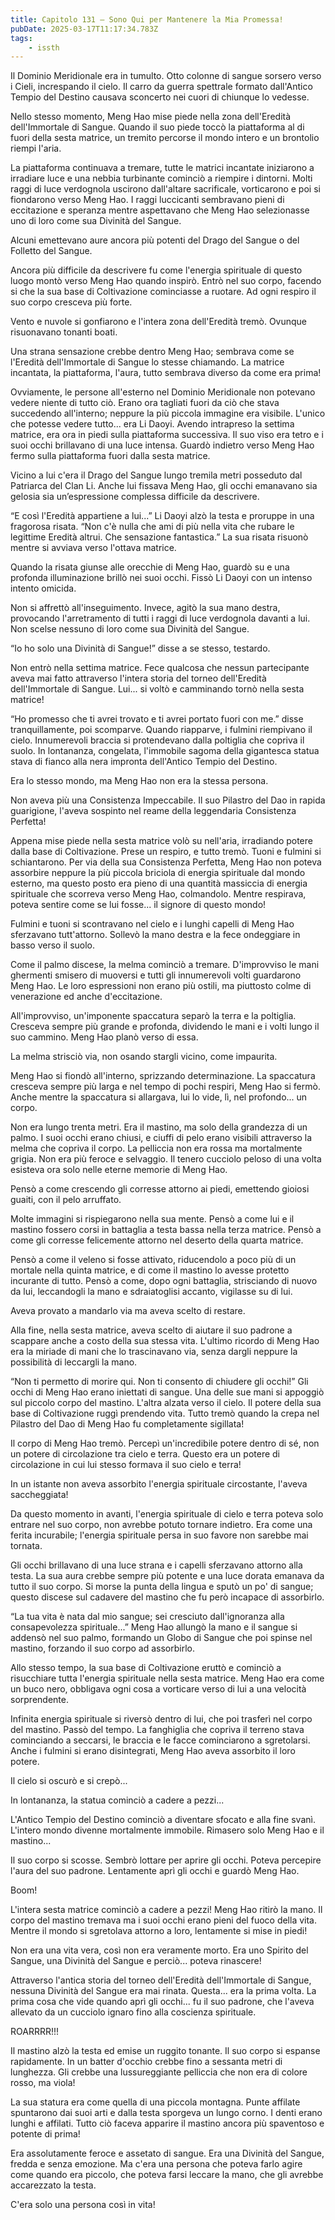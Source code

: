 ```yaml
---
title: Capitolo 131 – Sono Qui per Mantenere la Mia Promessa!
pubDate: 2025-03-17T11:17:34.783Z
tags:
    - issth
---
```



Il Dominio Meridionale era in tumulto. Otto colonne di sangue sorsero verso i Cieli, increspando il cielo. Il carro da guerra spettrale formato dall'Antico Tempio del Destino causava sconcerto nei cuori di chiunque lo vedesse.


Nello stesso momento, Meng Hao mise piede nella zona dell'Eredità dell'Immortale di Sangue. Quando il suo piede toccò la piattaforma al di fuori della sesta matrice, un tremito percorse il mondo intero e un brontolio riempi l'aria.


La piattaforma continuava a tremare, tutte le matrici incantate iniziarono a irradiare luce e una nebbia turbinante cominciò a riempire i dintorni. Molti raggi di luce verdognola uscirono dall'altare sacrificale, vorticarono e poi si fiondarono verso Meng Hao. I raggi luccicanti sembravano pieni di eccitazione e speranza mentre aspettavano che Meng Hao selezionasse uno di loro come sua Divinità del Sangue.


Alcuni emettevano aure ancora più potenti del Drago del Sangue o del Folletto del Sangue.


Ancora più difficile da descrivere fu come l'energia spirituale di questo luogo montò verso Meng Hao quando inspirò. Entrò nel suo corpo, facendo si che la sua base di Coltivazione cominciasse a ruotare. Ad ogni respiro il suo corpo cresceva più forte.


Vento e nuvole si gonfiarono e l'intera zona dell'Eredità tremò. Ovunque risuonavano tonanti boati.


Una strana sensazione crebbe dentro Meng Hao; sembrava come se l'Eredità dell'Immortale di Sangue lo stesse chiamando. La matrice incantata, la piattaforma, l'aura, tutto sembrava diverso da come era prima!


Ovviamente, le persone all'esterno nel Dominio Meridionale non potevano vedere niente di tutto ciò. Erano ora tagliati fuori da ciò che stava succedendo all'interno; neppure la più piccola immagine era visibile. L'unico che potesse vedere tutto... era Li Daoyi. Avendo intrapreso la settima matrice, era ora in piedi sulla piattaforma successiva. Il suo viso era tetro e i suoi occhi brillavano di una luce intensa. Guardò indietro verso Meng Hao fermo sulla piattaforma fuori dalla sesta matrice.


Vicino a lui c'era il Drago del Sangue lungo tremila metri posseduto dal Patriarca del Clan Li. Anche lui fissava Meng Hao, gli occhi emanavano sia gelosia sia un’espressione complessa difficile da descrivere.


“E così l'Eredità appartiene a lui...” Li Daoyi alzò la testa e proruppe in una fragorosa risata. “Non c'è nulla che ami di più nella vita che rubare le legittime Eredità altrui. Che sensazione fantastica.” La sua risata risuonò mentre si avviava verso l'ottava matrice.


Quando la risata giunse alle orecchie di Meng Hao, guardò su e una profonda illuminazione brillò nei suoi occhi. Fissò Li Daoyi con un intenso intento omicida.


Non si affrettò all'inseguimento. Invece, agitò la sua mano destra, provocando l'arretramento di tutti i raggi di luce verdognola davanti a lui. Non scelse nessuno di loro come sua Divinità del Sangue.


“Io ho solo una Divinità di Sangue!” disse a se stesso, testardo.


Non entrò nella settima matrice. Fece qualcosa che nessun partecipante aveva mai fatto attraverso l'intera storia del torneo dell'Eredità dell'Immortale di Sangue. Lui... si voltò e camminando tornò nella sesta matrice!


“Ho promesso che ti avrei trovato e ti avrei portato fuori con me.” disse tranquillamente, poi scomparve. Quando riapparve, i fulmini riempivano il cielo. Innumerevoli braccia si protendevano dalla poltiglia che copriva il suolo. In lontananza, congelata, l'immobile sagoma della gigantesca statua stava di fianco alla nera impronta dell'Antico Tempio del Destino.


Era lo stesso mondo, ma Meng Hao non era la stessa persona.


Non aveva più una Consistenza Impeccabile. Il suo Pilastro del Dao in rapida guarigione, l'aveva sospinto nel reame della leggendaria Consistenza Perfetta!


Appena mise piede nella sesta matrice volò su nell'aria, irradiando potere dalla base di Coltivazione. Prese un respiro, e tutto tremò. Tuoni e fulmini si schiantarono. Per via della sua Consistenza Perfetta, Meng Hao non poteva assorbire neppure la più piccola briciola di energia spirituale dal mondo esterno, ma questo posto era pieno di una quantità massiccia di energia spirituale che scorreva verso Meng Hao, colmandolo. Mentre respirava, poteva sentire come se lui fosse... il signore di questo mondo!


Fulmini e tuoni si scontravano nel cielo e i lunghi capelli di Meng Hao sferzavano tutt'attorno. Sollevò la mano destra e la fece ondeggiare in basso verso il suolo.


Come il palmo discese, la melma cominciò a tremare. D'improvviso le mani ghermenti smisero di muoversi e tutti gli innumerevoli volti guardarono Meng Hao. Le loro espressioni non erano più ostili, ma piuttosto colme di venerazione ed anche d'eccitazione.


All'improvviso, un'imponente spaccatura separò la terra e la poltiglia. Cresceva sempre più grande e profonda, dividendo le mani e i volti lungo il suo cammino. Meng Hao planò verso di essa.


La melma strisciò via, non osando stargli vicino, come impaurita.


Meng Hao si fiondò all'interno, sprizzando determinazione. La spaccatura cresceva sempre più larga e nel tempo di pochi respiri, Meng Hao si fermò. Anche mentre la spaccatura si allargava, lui lo vide, lì, nel profondo... un corpo.


Non era lungo trenta metri. Era il mastino, ma solo della grandezza di un palmo. I suoi occhi erano chiusi, e ciuffi di pelo erano visibili attraverso la melma che copriva il corpo. La pelliccia non era rossa ma mortalmente grigia. Non era più feroce e selvaggio. Il tenero cucciolo peloso di una volta esisteva ora solo nelle eterne memorie di Meng Hao.


Pensò a come crescendo gli corresse attorno ai piedi, emettendo gioiosi guaiti, con il pelo arruffato.


Molte immagini si rispiegarono nella sua mente. Pensò a come lui e il mastino fossero corsi in battaglia a testa bassa nella terza matrice. Pensò a come gli corresse felicemente attorno nel deserto della quarta matrice.


Pensò a come il veleno si fosse attivato, riducendolo a poco più di un mortale nella quinta matrice, e di come il mastino lo avesse protetto incurante di tutto. Pensò a come, dopo ogni battaglia, strisciando di nuovo da lui, leccandogli la mano e sdraiatoglisi accanto, vigilasse su di lui.


Aveva provato a mandarlo via ma aveva scelto di restare.


Alla fine, nella sesta matrice, aveva scelto di aiutare il suo padrone a scappare anche a costo della sua stessa vita. L'ultimo ricordo di Meng Hao era la miriade di mani che lo trascinavano via, senza dargli neppure la possibilità di leccargli la mano.


“Non ti permetto di morire qui. Non ti consento di chiudere gli occhi!” Gli occhi di Meng Hao erano iniettati di sangue. Una delle sue mani si appoggiò sul piccolo corpo del mastino. L'altra alzata verso il cielo. Il potere della sua base di Coltivazione ruggì prendendo vita. Tutto tremò quando la crepa nel Pilastro del Dao di Meng Hao fu completamente sigillata!


Il corpo di Meng Hao tremò. Percepì un'incredibile potere dentro di sé, non un potere di circolazione tra cielo e terra. Questo era un potere di circolazione in cui lui stesso formava il suo cielo e terra!


In un istante non aveva assorbito l'energia spirituale circostante, l'aveva saccheggiata!


Da questo momento in avanti, l'energia spirituale di cielo e terra poteva solo entrare nel suo corpo, non avrebbe potuto tornare indietro. Era come una ferita incurabile; l'energia spirituale persa in suo favore non sarebbe mai tornata.


Gli occhi brillavano di una luce strana e i capelli sferzavano attorno alla testa. La sua aura crebbe sempre più potente e una luce dorata emanava da tutto il suo corpo. Si morse la punta della lingua e sputò un po' di sangue; questo discese sul cadavere del mastino che fu però incapace di assorbirlo.


“La tua vita è nata dal mio sangue; sei cresciuto dall'ignoranza alla consapevolezza spirituale...” Meng Hao allungò la mano e il sangue si addensò nel suo palmo, formando un Globo di Sangue che poi spinse nel mastino, forzando il suo corpo ad assorbirlo.


Allo stesso tempo, la sua base di Coltivazione eruttò e cominciò a risucchiare tutta l'energia spirituale nella sesta matrice. Meng Hao era come un buco nero, obbligava ogni cosa a vorticare verso di lui a una velocità sorprendente.


Infinita energia spirituale si riversò dentro di lui, che poi trasferì nel corpo del mastino. Passò del tempo. La fanghiglia che copriva il terreno stava cominciando a seccarsi, le braccia e le facce cominciarono a sgretolarsi. Anche i fulmini si erano disintegrati, Meng Hao aveva assorbito il loro potere.


Il cielo si oscurò e si crepò...


In lontananza, la statua cominciò a cadere a pezzi...


L'Antico Tempio del Destino cominciò a diventare sfocato e alla fine svanì. L'intero mondo divenne mortalmente immobile. Rimasero solo Meng Hao e il mastino...


Il suo corpo si scosse. Sembrò lottare per aprire gli occhi. Poteva percepire l'aura del suo padrone. Lentamente aprì gli occhi e guardò Meng Hao.


Boom!


L'intera sesta matrice cominciò a cadere a pezzi! Meng Hao ritirò la mano. Il corpo del mastino tremava ma i suoi occhi erano pieni del fuoco della vita. Mentre il mondo si sgretolava attorno a loro, lentamente si mise in piedi!


Non era una vita vera, così non era veramente morto. Era uno Spirito del Sangue, una Divinità del Sangue e perciò... poteva rinascere!


Attraverso l'antica storia del torneo dell'Eredità dell'Immortale di Sangue, nessuna Divinità del Sangue era mai rinata. Questa... era la prima volta. La prima cosa che vide quando aprì gli occhi... fu il suo padrone, che l'aveva allevato da un cucciolo ignaro fino alla coscienza spirituale.


ROARRRR!!!


Il mastino alzò la testa ed emise un ruggito tonante. Il suo corpo si espanse rapidamente. In un batter d'occhio crebbe fino a sessanta metri di lunghezza. Gli crebbe una lussureggiante pelliccia che non era di colore rosso, ma viola!


La sua statura era come quella di una piccola montagna. Punte affilate spuntarono dai suoi arti e dalla testa sporgeva un lungo corno. I denti erano lunghi e affilati. Tutto ciò faceva apparire il mastino ancora più spaventoso e potente di prima!


Era assolutamente feroce e assetato di sangue. Era una Divinità del Sangue, fredda e senza emozione. Ma c'era una persona che poteva farlo agire come quando era piccolo, che poteva farsi leccare la mano, che gli avrebbe accarezzato la testa.


C'era solo una persona così in vita!
                                


                                



